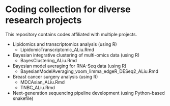 # Coding collection for diverse research projects

This repository contains codes affiliated with multiple projects.

- Lipidomics and transcriptomics analysis (using R)
  - LipidomicTranscriptomic_ALiu.Rmd
- Bayesian integrative clustering of multi-omics data (using R)
  - BayesClustering_ALiu.Rmd
- Bayesian model averaging for RNA-Seq data (using R)
  - BayesianModelAveraging_voom_limma_edgeR_DESeq2_ALiu.Rmd
- Breast cancer surgery analysis (using R)
  - MDCAsian_ALiu.Rmd
  - TNBC_ALiu.Rmd
- Next-generation sequencing pipeline development (using Python-based snakefile)
